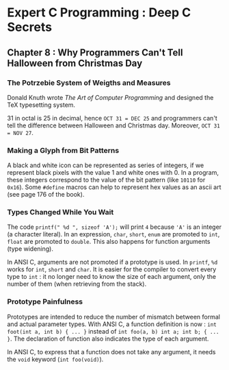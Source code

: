 Expert C Programming : Deep C Secrets
=====================================

Chapter 8 : Why Programmers Can't Tell Halloween from Christmas Day
-------------------------------------------------------------------

### The Potrzebie System of Weigths and Measures
Donald Knuth wrote *The Art of Computer Programming* and designed the TeX
typesetting system.

31 in octal is 25 in decimal, hence `OCT 31 = DEC 25` and programmers can't tell
the difference between Halloween and Christmas day. Moreover, `OCT 31 = NOV 27`.

### Making a Glyph from Bit Patterns
A black and white icon can be represented as series of integers, if we represent
black pixels with the value 1 and white ones with 0. In a program, these
integers correspond to the value of the bit pattern (like `10110` for `0x16`).
Some `#define` macros can help to represent hex values as an ascii art (see page
176 of the book).

### Types Changed While You Wait
The code `printf(" %d ", sizeof 'A');` will print `4` because `'A'` is an
integer (a character literal). In an expression, `char`, `short`, `enum` are
promoted to `int`, `float` are promoted to `double`. This also happens for
function arguments (type widening).

In ANSI C, arguments are not promoted if a prototype is used. In `printf`, `%d`
works for `int`, `short` and `char`. It is easier for the compiler to convert
every type to `int` : it no longer need to know the size of each argument, only
the number of them (when retrieving from the stack).

### Prototype Painfulness
Prototypes are intended to reduce the number of mismatch between formal and
actual parameter types. With ANSI C, a function definition is now : `int
foot(int a, int b) { ... }` instead of `int foo(a, b) int a; int b; { ... }`.
The declaration of function also indicates the type of each argument.

In ANSI C, to express that a function does not take any argument, it needs the
`void` keyword (`int foo(void)`).
